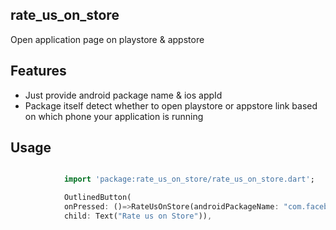 ## rate_us_on_store

Open application page on playstore & appstore

## Features

- Just provide android package name & ios appId
- Package itself detect whether to open playstore or appstore link based on which phone your application is running

## Usage

```dart

            import 'package:rate_us_on_store/rate_us_on_store.dart';

            OutlinedButton(
            onPressed: ()=>RateUsOnStore(androidPackageName: "com.facebook.katana", appstoreAppId: "284882215").launch(),
            child: Text("Rate us on Store")),

```